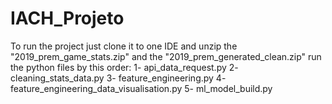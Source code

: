# IACH_Projeto
To run the project just clone it to one IDE and unzip the "2019_prem_game_stats.zip" and the "2019_prem_generated_clean.zip" run the python files by this order:
1- api_data_request.py
2- cleaning_stats_data.py
3- feature_engineering.py
4- feature_engineering_data_visualisation.py
5- ml_model_build.py
